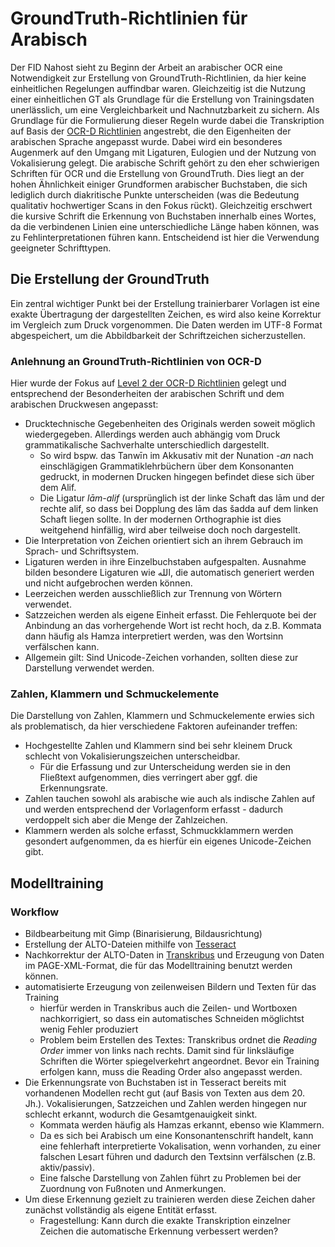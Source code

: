 # GroundTruth-Richtlinien für Arabisch
Der FID Nahost sieht zu Beginn der Arbeit an arabischer OCR eine Notwendigkeit zur Erstellung von GroundTruth-Richtlinien, da hier keine einheitlichen Regelungen auffindbar waren. Gleichzeitig ist die Nutzung einer einheitlichen GT als Grundlage für die Erstellung von Trainingsdaten unerlässlich, um eine Vergleichbarkeit und Nachnutzbarkeit zu sichern.
Als Grundlage für die Formulierung dieser Regeln wurde dabei die Transkription auf Basis der [OCR-D Richtlinien](https://ocr-d.de/gt//trans_documentation/index.html) angestrebt, die den Eigenheiten der arabischen Sprache angepasst wurde. Dabei wird ein besonderes Augenmerk auf den Umgang mit Ligaturen, Eulogien und der Nutzung von Vokalisierung gelegt.
Die arabische Schrift gehört zu den eher schwierigen Schriften für OCR und die Erstellung von GroundTruth. Dies liegt an der hohen Ähnlichkeit einiger Grundformen arabischer Buchstaben, die sich lediglich durch diakritische Punkte unterscheiden (was die Bedeutung qualitativ hochwertiger Scans in den Fokus rückt). Gleichzeitig erschwert die kursive Schrift die Erkennung von Buchstaben innerhalb eines Wortes, da die verbindenen Linien eine unterschiedliche Länge haben können, was zu Fehlinterpretationen führen kann. Entscheidend ist hier die Verwendung geeigneter Schrifttypen.

## Die Erstellung der GroundTruth
Ein zentral wichtiger Punkt bei der Erstellung trainierbarer Vorlagen ist eine exakte Übertragung der dargestellten Zeichen, es wird also keine Korrektur im Vergleich zum Druck vorgenommen. Die Daten werden im UTF-8 Format abgespeichert, um die Abbildbarkeit der Schriftzeichen sicherzustellen.

### Anlehnung an GroundTruth-Richtlinien von OCR-D
Hier wurde der Fokus auf [Level 2 der OCR-D Richtlinien](https://ocr-d.de/de/gt-guidelines/trans/level_2_2.html) gelegt und entsprechend der Besonderheiten der arabischen Schrift und dem arabischen Druckwesen angepasst:
* Drucktechnische Gegebenheiten des Originals werden soweit möglich wiedergegeben. Allerdings werden auch abhängig vom Druck grammatikalische Sachverhalte unterschiedlich dargestellt.
  * So wird bspw. das Tanwīn im Akkusativ mit der Nunation *-an* nach einschlägigen Grammatiklehrbüchern über dem Konsonanten gedruckt, in modernen Drucken hingegen befindet diese sich über dem Alif.
  * Die Ligatur *lām-alif* (ursprünglich ist der linke Schaft das lām und der rechte alif, so dass bei Dopplung des lām das šadda auf dem linken Schaft liegen sollte. In der modernen Orthographie ist dies weitgehend hinfällig, wird aber teilweise doch noch dargestellt.
* Die Interpretation von Zeichen orientiert sich an ihrem Gebrauch im Sprach- und Schriftsystem.
* Ligaturen werden in ihre Einzelbuchstaben aufgespalten. Ausnahme bilden besondere Ligaturen wie الله, die automatisch generiert werden und nicht aufgebrochen werden können.
* Leerzeichen werden ausschließlich zur Trennung von Wörtern verwendet.
* Satzzeichen werden als eigene Einheit erfasst. Die Fehlerquote bei der Anbindung an das vorhergehende Wort ist recht hoch, da z.B. Kommata dann häufig als Hamza interpretiert werden, was den Wortsinn verfälschen kann.
* Allgemein gilt: Sind Unicode-Zeichen vorhanden, sollten diese zur Darstellung verwendet werden.

### Zahlen, Klammern und Schmuckelemente
Die Darstellung von Zahlen, Klammern und Schmuckelemente erwies sich als problematisch, da hier verschiedene Faktoren aufeinander treffen:
* Hochgestellte Zahlen und Klammern sind bei sehr kleinem Druck schlecht von Vokalisierungszeichen unterscheidbar.
  * Für die Erfassung und zur Unterscheidung werden sie in den Fließtext aufgenommen, dies verringert aber ggf. die Erkennungsrate.
* Zahlen tauchen sowohl als arabische wie auch als indische Zahlen auf und werden entsprechend der Vorlagenform erfasst - dadurch verdoppelt sich aber die Menge der Zahlzeichen.
* Klammern werden als solche erfasst, Schmuckklammern werden gesondert aufgenommen, da es hierfür ein eigenes Unicode-Zeichen gibt.

## Modelltraining
### Workflow
* Bildbearbeitung mit Gimp (Binarisierung, Bildausrichtung)
* Erstellung der ALTO-Dateien mithilfe von [Tesseract](https://github.com/tesseract-ocr/tesseract)
* Nachkorrektur der ALTO-Daten in [Transkribus](https://transkribus.eu/) und Erzeugung von Daten im PAGE-XML-Format, die für das Modelltraining benutzt werden können.
* automatisierte Erzeugung von zeilenweisen Bildern und Texten für das Training
  * hierfür werden in Transkribus auch die Zeilen- und Wortboxen nachkorrigiert, so dass ein automatisches Schneiden möglichtst wenig Fehler produziert
  * Problem beim Erstellen des Textes: Transkribus ordnet die *Reading Order* immer von links nach rechts. Damit sind für linksläufige Schriften die Wörter spiegelverkehrt angeordnet. Bevor ein Training erfolgen kann, muss die Reading Order also angepasst werden.
* Die Erkennungsrate von Buchstaben ist in Tesseract bereits mit vorhandenen Modellen recht gut (auf Basis von Texten aus dem 20. Jh.). Vokalisierungen, Satzzeichen und Zahlen werden hingegen nur schlecht erkannt, wodurch die Gesamtgenauigkeit sinkt.
  * Kommata werden häufig als Hamzas erkannt, ebenso wie Klammern.
  * Da es sich bei Arabisch um eine Konsonantenschrift handelt, kann eine fehlerhaft interpretierte Vokalisation, wenn vorhanden, zu einer falschen Lesart führen und dadurch den Textsinn verfälschen (z.B. aktiv/passiv).
  * Eine falsche Darstellung von Zahlen führt zu Problemen bei der Zuordnung von Fußnoten und Anmerkungen.
* Um diese Erkennung gezielt zu trainieren werden diese Zeichen daher zunächst vollständig als eigene Entität erfasst.
  * Fragestellung: Kann durch die exakte Transkription einzelner Zeichen die automatische Erkennung verbessert werden?

